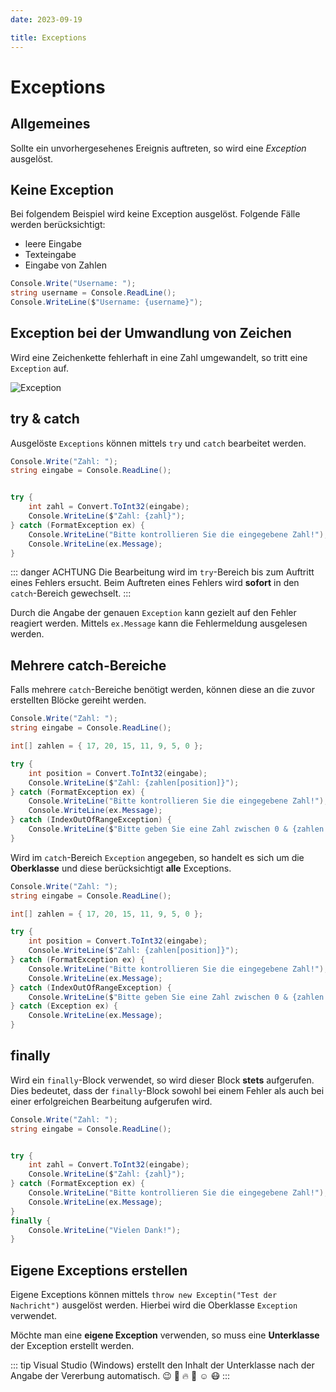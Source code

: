 ```yaml
---
date: 2023-09-19

title: Exceptions
---
```


# Exceptions

## Allgemeines

Sollte ein unvorhergesehenes Ereignis auftreten, so wird eine _Exception_ ausgelöst.

<!-- truncate -->

## Keine Exception

Bei folgendem Beispiel wird keine Exception ausgelöst. Folgende Fälle werden berücksichtigt:

- leere Eingabe
- Texteingabe
- Eingabe von Zahlen

```cs
Console.Write("Username: ");
string username = Console.ReadLine();
Console.WriteLine($"Username: {username}");
```

## Exception bei der Umwandlung von Zeichen

Wird eine Zeichenkette fehlerhaft in eine Zahl umgewandelt, so tritt eine `Exception` auf.

![Exception](/images/blog/exception-convert-string-to-int.png)

## try & catch

Ausgelöste `Exceptions` können mittels `try` und `catch` bearbeitet werden.

```cs
Console.Write("Zahl: ");
string eingabe = Console.ReadLine();


try {
	int zahl = Convert.ToInt32(eingabe);
	Console.WriteLine($"Zahl: {zahl}");
} catch (FormatException ex) {
	Console.WriteLine("Bitte kontrollieren Sie die eingegebene Zahl!");
	Console.WriteLine(ex.Message);
}
```

::: danger ACHTUNG
Die Bearbeitung wird im `try`-Bereich bis zum Auftritt eines Fehlers ersucht. Beim Auftreten eines Fehlers wird **sofort** in den `catch`-Bereich gewechselt.
:::

Durch die Angabe der genauen `Exception` kann gezielt auf den Fehler reagiert werden. Mittels `ex.Message` kann die Fehlermeldung ausgelesen werden.

## Mehrere catch-Bereiche

Falls mehrere `catch`-Bereiche benötigt werden, können diese an die zuvor erstellten Blöcke gereiht werden.

```cs
Console.Write("Zahl: ");
string eingabe = Console.ReadLine();

int[] zahlen = { 17, 20, 15, 11, 9, 5, 0 };

try {
	int position = Convert.ToInt32(eingabe);
	Console.WriteLine($"Zahl: {zahlen[position]}");
} catch (FormatException ex) {
	Console.WriteLine("Bitte kontrollieren Sie die eingegebene Zahl!");
	Console.WriteLine(ex.Message);
} catch (IndexOutOfRangeException) {
	Console.WriteLine($"Bitte geben Sie eine Zahl zwischen 0 & {zahlen.Length - 1} ein!");
}
```

Wird im `catch`-Bereich `Exception` angegeben, so handelt es sich um die **Oberklasse** und diese berücksichtigt **alle** Exceptions.

```cs
Console.Write("Zahl: ");
string eingabe = Console.ReadLine();

int[] zahlen = { 17, 20, 15, 11, 9, 5, 0 };

try {
	int position = Convert.ToInt32(eingabe);
	Console.WriteLine($"Zahl: {zahlen[position]}");
} catch (FormatException ex) {
	Console.WriteLine("Bitte kontrollieren Sie die eingegebene Zahl!");
	Console.WriteLine(ex.Message);
} catch (IndexOutOfRangeException) {
	Console.WriteLine($"Bitte geben Sie eine Zahl zwischen 0 & {zahlen.Length - 1} ein!");
} catch (Exception ex) {
	Console.WriteLine(ex.Message);
}
```

## finally

Wird ein `finally`-Block verwendet, so wird dieser Block **stets** aufgerufen. Dies bedeutet, dass der `finally`-Block sowohl bei einem Fehler als auch bei einer erfolgreichen Bearbeitung aufgerufen wird.

```cs
Console.Write("Zahl: ");
string eingabe = Console.ReadLine();


try {
	int zahl = Convert.ToInt32(eingabe);
	Console.WriteLine($"Zahl: {zahl}");
} catch (FormatException ex) {
	Console.WriteLine("Bitte kontrollieren Sie die eingegebene Zahl!");
	Console.WriteLine(ex.Message);
}
finally {
	Console.WriteLine("Vielen Dank!");
}
```

## Eigene Exceptions erstellen

Eigene Exceptions können mittels `throw new Exceptin("Test der Nachricht")` ausgelöst werden. Hierbei wird die Oberklasse `Exception` verwendet.

Möchte man eine **eigene Exception** verwenden, so muss eine **Unterklasse** der Exception erstellt werden.

::: tip
Visual Studio (Windows) erstellt den Inhalt der Unterklasse nach der Angabe der Vererbung automatisch. :wink: :100: :fire: :apple: :relaxed: :mask:
:::
